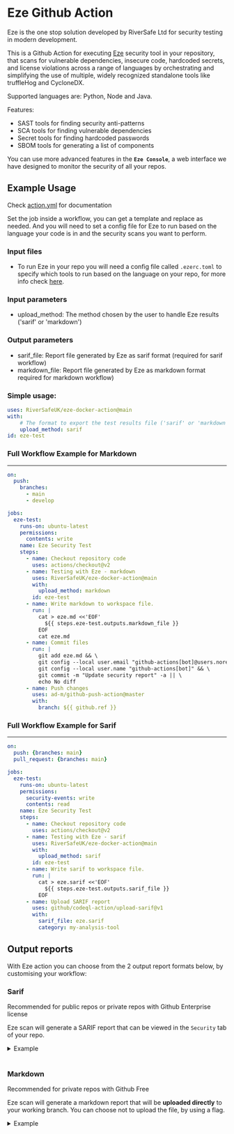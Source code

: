 # Eze Github Action

Eze is the one stop solution developed by RiverSafe Ltd for security testing in modern development.

This is a Github Action for executing [Eze](https://hub.docker.com/r/riversafe/eze-cli) security tool in your repository, that scans for vulnerable dependencies, insecure code, hardcoded secrets, and license violations across a range of languages by orchestrating and simplifying the use of multiple, widely recognized standalone tools like truffleHog and CycloneDX.

Supported languages are: Python, Node and Java.

Features:

- SAST tools for finding security anti-patterns
- SCA tools for finding vulnerable dependencies
- Secret tools for finding hardcoded passwords
- SBOM tools for generating a list of components

You can use more advanced features in the **`Eze Console`**, a web interface we have designed to monitor the security of all your repos.


## Example Usage


Check [action.yml](action.yml) for documentation

Set the job inside a workflow, you can get a template and replace as needed. And you will need to set a config file for Eze to run based on the language your code is in and the security scans you want to perform.

### Input files
- To run Eze in your repo you will need a config file called `.ezerc.toml` to specify which tools to run based on the language on your repo, for more info check [here](https://github.com/RiverSafeUK/eze-cli/tree/develop/examples).

### Input parameters

- upload_method: The method chosen by the user to handle Eze results ('sarif' or 'markdown')

### Output parameters

- sarif_file: Report file generated by Eze as sarif format (required for sarif workflow)
- markdown_file: Report file generated by Eze as markdown format required for markdown workflow)

### Simple usage:

```yaml
uses: RiverSafeUK/eze-docker-action@main
with:
    # The format to export the test results file ('sarif' or 'markdown')
    upload_method: sarif  
id: eze-test
```

### Full Workflow Example for Markdown
---
```yaml
on:
  push: 
    branches: 
      - main
      - develop

jobs:
  eze-test:
    runs-on: ubuntu-latest
    permissions:
      contents: write
    name: Eze Security Test
    steps:
      - name: Checkout repository code
        uses: actions/checkout@v2
      - name: Testing with Eze - markdown
        uses: RiverSafeUK/eze-docker-action@main
        with: 
          upload_method: markdown
        id: eze-test
      - name: Write markdown to workspace file.
        run: |
          cat > eze.md <<'EOF'
            ${{ steps.eze-test.outputs.markdown_file }}
          EOF
          cat eze.md
      - name: Commit files
        run: |
          git add eze.md && \
          git config --local user.email "github-actions[bot]@users.noreply.github.com" && \
          git config --local user.name "github-actions[bot]" && \
          git commit -m "Update security report" -a || \
          echo No diff
      - name: Push changes
        uses: ad-m/github-push-action@master
        with:
          branch: ${{ github.ref }}
```


### Full Workflow Example for Sarif
---
```yaml
on:
  push: {branches: main}
  pull_request: {branches: main}

jobs:
  eze-test:
    runs-on: ubuntu-latest
    permissions:
      security-events: write
      contents: read
    name: Eze Security Test
    steps:
      - name: Checkout repository code
        uses: actions/checkout@v2
      - name: Testing with Eze - sarif
        uses: RiverSafeUK/eze-docker-action@main
        with: 
          upload_method: sarif
        id: eze-test
      - name: Write sarif to workspace file.
        run: |
          cat > eze.sarif <<'EOF'
            ${{ steps.eze-test.outputs.sarif_file }}
          EOF
      - name: Upload SARIF report
        uses: github/codeql-action/upload-sarif@v1
        with:
          sarif_file: eze.sarif
          category: my-analysis-tool
```


## Output reports


With Eze action you can choose from the 2 output report formats below, by customising your workflow:


### Sarif
Recommended for public repos or private repos with Github Enterprise license

Eze scan will generate a SARIF report that can be viewed in the `Security` tab of your repo.

<details>
<summary>Example</summary>

```sarif
{
    "$schema": "https://raw.githubusercontent.com/oasis-tcs/sarif-spec/master/Schemata/sarif-schema-2.1.0.json",
    "version": "2.1.0",
    "runs": [
      {
        "tool": {
          "driver": {
            "name": "python-piprot",
            "version": "3.1",
            "fullName": "SCA:python-piprot",
            "informationUri": "https://pypi.org/project/piprot/",
            "rules": [
              {
                "id": "e59e7309-20ba-4270-8cdc-9ff963a8e8aa",
                "name": "requests",
                "shortDescription": {
                  "text": "<short_description>"
                },
                "fullDescription": {
                  "text": "requests (2.4.0) is 2686 days out of date. Latest is 2.27.1. requests (2.4.0) 2686 days out of date. update to a newer version, latest version: 2.27.1"
                }
              }
            ]
          }
        },
        "results": [
          {
            "ruleId": "e59e7309-20ba-4270-8cdc-9ff963a8e8aa",
            "ruleIndex": 0,
            "level": "error",
            "message": {
              "text": "requests (2.4.0) 2686 days out of date. update to a newer version, latest version: 2.27.1"
            },
            "locations": [
              {
                "physicalLocation": {
                  "artifactLocation": {
                    "uri": "unknown"
                  },
                  "region": {
                    "startLine": 1
                  }
                }
              }
            ]
          }
        ],
        "taxonomies": []
      },
      {
        "tool": {
          "driver": {
            "name": "python-cyclonedx",
            "version": "unknown",
            "fullName": "SBOM:python-cyclonedx",
            "informationUri": "https://cyclonedx.org/",
            "rules": [
              {
                "id": "31451cce-9f74-4a18-8b1e-231cae677fb0",
                "name": "pip",
                "shortDescription": {
                  "text": "<short_description>"
                },
                "fullDescription": {
                  "text": "The pip package before 19.2 for Python allows Directory Traversal when a URL is given in an install command"
                }
              }
            ]
          }
        },
        "results": [
          {
            "ruleId": "31451cce-9f74-4a18-8b1e-231cae677fb0",
            "ruleIndex": 0,
            "level": "error",
            "message": {
              "text": "Update package to non-vulnerable version 19.2"
            },
            "locations": [
              {
                "physicalLocation": {
                  "artifactLocation": {
                    "uri": "requirements.txt"
                  },
                  "region": {
                    "startLine": 1
                  }
                }
              }
            ]
          }          
        ],
        "taxonomies": []
      }
    ]
 }
 ```
</details>

<br/>

### Markdown 
Recommended for private repos with Github Free

Eze scan will generate a markdown report that will be **uploaded directly** to your working branch. You can choose not to upload the file, by using a flag.

<details>
<summary>Example</summary>


# Eze Report Results


## Summary  ![tools](https://img.shields.io/static/v1?style=plastic&label=Tools_executed&message=5&color=blue)
---

Branch tested: main


![critical](https://img.shields.io/static/v1?style=plastic&label=critical&message=0&color=red)
![high](https://img.shields.io/static/v1?style=plastic&label=high&message=3&color=orange)
![medium](https://img.shields.io/static/v1?style=plastic&label=medium&message=7&color=yellow)
![low](https://img.shields.io/static/v1?style=plastic&label=low&message=2&color=lightgrey)
            

## Vulnerabilities
---


    [python-piprot] Vulnerabilities
    =================================
    TOOL REPORT: [github] python-piprot (scan duration: 0.3 seconds)
        total: 1 (high:1)
        ignored: 1 (none:1)

        [HIGH DEPENDENCY] : requests (2.4.0)
        overview: requests (2.4.0) is 2686 days out of date. Latest is 2.27.1
        recommendation: requests (2.4.0) 2686 days out of date. update to a newer version, latest version: 2.27.1

        [NONE DEPENDENCY] : requests (2.4.0)
        overview: requests (2.4.0) is 2686 days out of date. Latest is 2.27.1
        recommendation: update requests (2.4.0) to a newer version, current version is 23 minor versions out of date. Latest is 2.27.1

</details>
